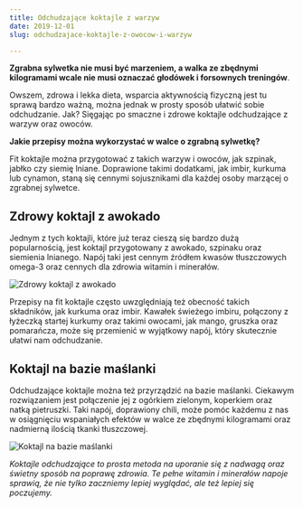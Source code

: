 ```yaml
---
title: Odchudzające koktajle z warzyw
date: 2019-12-01
slug: odchudzajace-koktajle-z-owocow-i-warzyw

---
```


**Zgrabna sylwetka nie musi być marzeniem, a walka ze zbędnymi kilogramami wcale nie musi oznaczać głodówek i forsownych treningów**. 

Owszem, zdrowa i lekka dieta, wsparcia aktywnością fizyczną jest tu sprawą bardzo ważną, można jednak w prosty sposób ułatwić sobie odchudzanie. Jak? Sięgając po smaczne i zdrowe koktajle odchudzające z warzyw oraz owoców. 

**Jakie przepisy można wykorzystać w walce o zgrabną sylwetkę?**  
  
Fit koktajle można przygotować z takich warzyw i owoców, jak szpinak, jabłko czy siemię lniane. Doprawione takimi dodatkami, jak imbir, kurkuma lub cynamon, staną się cennymi sojusznikami dla każdej osoby marzącej o zgrabnej sylwetce.

## Zdrowy koktajl z awokado

Jednym z tych koktajli, które już teraz cieszą się bardzo dużą popularnością, jest koktajl przygotowany z awokado, szpinaku oraz siemienia lnianego. Napój taki jest cennym źródłem kwasów tłuszczowych omega-3 oraz cennych dla zdrowia witamin i minerałów. 

![Zdrowy koktajl z awokado](/zdrowy_oduchudzajacy_koktajl_awokado.jpg "koktajl awokado")

Przepisy na fit koktajle często uwzględniają też obecność takich składników, jak kurkuma oraz imbir. Kawałek świeżego imbiru, połączony z łyżeczką startej kurkumy oraz takimi owocami, jak mango, gruszka oraz pomarańcza, może się przemienić w wyjątkowy napój, który skutecznie ułatwi nam odchudzanie. 

## Koktajl na bazie maślanki

Odchudzające koktajle można też przyrządzić na bazie maślanki. Ciekawym rozwiązaniem jest połączenie jej z ogórkiem zielonym, koperkiem oraz natką pietruszki. Taki napój, doprawiony chili, może pomóc każdemu z nas w osiągnięciu wspaniałych efektów w walce ze zbędnymi kilogramami oraz nadmierną ilością tkanki tłuszczowej.

![Koktajl na bazie maślanki](/koktajl_na_bazie_maslanki.jpg "Koktajl na bazie maślanki")  
  
_Koktajle odchudzające to prosta metoda na uporanie się z nadwagą oraz świetny sposób na poprawę zdrowia. Te pełne witamin i minerałów napoje sprawią, że nie tylko zaczniemy lepiej wyglądać, ale też lepiej się poczujemy._
